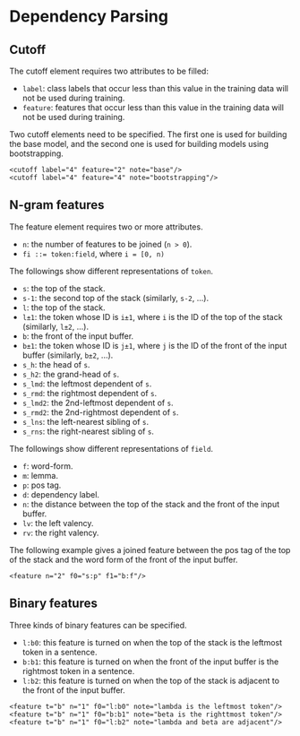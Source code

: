# Dependency Parsing #

## Cutoff ##

The cutoff element requires two attributes to be filled:

  * `label`: class labels that occur less than this value in the training data will not be used during training.
  * `feature`: features that occur less than this value in the training data will not be used during training.

Two cutoff elements need to be specified.  The first one is used for building the base model, and the second one is used for building models using bootstrapping.

```
<cutoff label="4" feature="2" note="base"/>
<cutoff label="4" feature="4" note="bootstrapping"/>
```

## N-gram features ##

The feature element requires two or more attributes.

  * `n`: the number of features to be joined (`n > 0`).
  * `fi ::= token:field`, where `i = [0, n)`

The followings show different representations of `token`.
  * `s`: the top of the stack.
  * `s-1`: the second top of the stack (similarly, `s-2`, ...).
  * `l`: the top of the stack.
  * `l±1`: the token whose ID is `i±1`, where `i` is the ID of the top of the stack (similarly, `l±2`, ...).
  * `b`: the front of the input buffer.
  * `b±1`: the token whose ID is `j±1`, where `j` is the ID of the front of the input buffer (similarly, `b±2`, ...).
  * `s_h`: the head of `s`.
  * `s_h2`: the grand-head of `s`.
  * `s_lmd`: the leftmost dependent of `s`.
  * `s_rmd`: the rightmost dependent of `s`.
  * `s_lmd2`: the 2nd-leftmost dependent of `s`.
  * `s_rmd2`: the 2nd-rightmost dependent of `s`.
  * `s_lns`: the left-nearest sibling of `s`.
  * `s_rns`: the right-nearest sibling of `s`.

The followings show different representations of `field`.

  * `f`: word-form.
  * `m`: lemma.
  * `p`: pos tag.
  * `d`: dependency label.
  * `n`: the distance between the top of the stack and the front of the input buffer.
  * `lv`: the left valency.
  * `rv`: the right valency.

The following example gives a joined feature between the pos tag of the top of the stack and the word form of the front of the input buffer.

```
<feature n="2" f0="s:p" f1="b:f"/>
```

## Binary features ##

Three kinds of binary features can be specified.

  * `l:b0`: this feature is turned on when the top of the stack is the leftmost token in a sentence.
  * `b:b1`: this feature is turned on when the front of the input buffer is the rightmost token in a sentence.
  * `l:b2`: this feature is turned on when the top of the stack is adjacent to the front of the input buffer.

```
<feature t="b" n="1" f0="l:b0" note="lambda is the leftmost token"/>
<feature t="b" n="1" f0="b:b1" note="beta is the righttmost token"/>
<feature t="b" n="1" f0="l:b2" note="lambda and beta are adjacent"/>
```